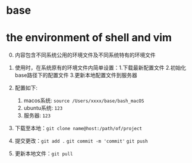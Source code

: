 # base
# the environment of shell and vim 

0. 内容包含不同系统公用的环境文件及不同系统特有的环境文件

1. 使用时，在系统原有的环境文件内简单设置：1.下载最新配置文件 2.初始化base路径下的配置文件 3.更新本地配置文件到服务器

2. 配置如下: 
   
   1. macos系统: `source /Users/xxxx/base/bash_macOS`
   2. ubuntu系统: `123`
   3. 服务器: `123`

1. 下载至本地：`git clone name@host:/path/of/project`

2. 提交更改：`git add .`
            `git commit -m 'commit'`
            `git push`
3. 更新本地文件：`git pull`
